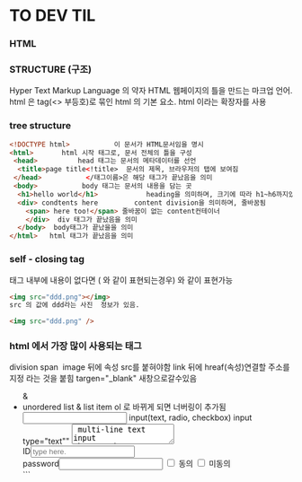 # TO DEV TIL

### HTML

### STRUCTURE (구조)

Hyper Text Markup Language 의 약자 HTML
웹페이지의 틀을 만드는 마크업 언어.
html 은 tag(<> 부등호)로 묶인 html 의 기본 요소.
html 이라는 확장자를 사용

### tree structure

```html
<!DOCTYPE html>           이 문서가 HTML문서임을 명시
<html>       html 시작 태그로, 문서 전체의 틀을 구성
 <head>          head 태그는 문서의 메타데이터를 선언
  <title>page title<!title>  문서의 제목, 브라우저의 탭에 보여짐
 </head>           </태그이름>은 해당 태그가 끝났음을 의미
 <body>           body 태그는 문서의 내용을 담는 곳
  <h1>hello world</h1>            heading을 의미하며, 크기에 따라 h1~h6까지있음
  <div> condtents here         content division을 의미하며, 줄바꿈됨
    <span> here too!</span> 줄바꿈이 없는 content컨테이너
    </div>  div 태그가 끝났음을 의미
  </body>  body태그가 끝났을을 의미
</html>   html 태그가 끝났음을 의미
```

### self - closing tag

태그 내부에 내용이 없다면 (<tag> </tag>와 같이 표현되는경우) <tag/>와 같이 표현가능

```html
<img src="ddd.png"></img>
src 의 값에 ddd라는 사진  정보가 있음.

<img src="ddd.png" />
```

### html 에서 가장 많이 사용되는 태그

<div> division
<span> span
<img> image 
뒤에 속성 src를 붙혀야함
<a> link 뒤에 hreaf(속성)연결할 주소를 지정 라는 것을 붙힘 targen="_blank" 새창으로갈수있음
<ul>&<li> unordered list & list item  ol 로 바뀌게 되면 너버링이 추가됨
<input> input(text, radio, checkbox)
input type="text""
<textarea> multi-line text input
<button> button
<p> HTML <p> 엘리먼트는 paragraph(문단)의 약자로, 하나의 문단을 표현하기 위하여 사용됩니다. HTML 문서 작성 시, 가능하면 이 엘리먼트의 본래 목적에 맞게 사용하는 것이 권장됩니다.
<section> HTML <section> 엘리먼트는 웹 페이지의 큰 의미 단위가 될 수 있는 어떤 것이든 묶어서 하나의 구역을 구분하는데 사용됩니다. 이 엘리먼트는 HTML5 표준의 탄생과 함께 생겨난 시맨틱 엘리먼트의 일부입니다. 엘리먼트의 이름에 의미를 충분히 담고 있기 때문입니다.

<div> 엘리먼트는 HTML5 이전에는 하나의 구역(division)을 나타내기 위해 사용할 수 있었지만, 지금은 어떤 큰 구역을 구분하기 위하여 사용되는 것은 지양되고 있습니다. 다만, 작은 구역에서 불가피하게 div를 사용해야 하는 "최악(as a last resort)"로는 사용해도 괜찮습니다. 좋은 스택 오버플로우 답변을 소개합니다.
div vs span 
div는 한줄을 사용하지만 span 태그는 한줄을 사용하지않음
### 오늘 배운 간단한 HTML 만들어보기
```html
<!DOCTYPE html>
<html lang="en">
<head>
  <h1> 제목은 김도남 </h1>
  <div> 도남이는 자신보다 4살 어린 여자친구를 만나고있음
    <span> 이름은 김은선</span>
    <span1>양여고나옴</span1>
  </div>
  <div>김도남  롤 티어 </div>
  <a href="https://www.op.gg/summoner/userName=%EB%BD%95%EB%B6%84" target="_blank">바로가기</a> 
  <ol>
    <li> 김도남 170 안댐</li>
    <li> 김도남 골드임</li>
    <li> 도남이는 사랑꾼 과연?
      <ol>
        <li>귀여운 도남이</li> 
      </ol>
    </li>
  </ol>

  <input type="text">
  <div>
    <input type="radio" name="도남이의 비밀친구" value="맞다"> 맞다
    <input type="radio" name="도남이의 비밀친구" value="아니다"> 아니다
  </div>
  <textarea></textarea>
  <div>
    ID<input type="text" placeholder="type here.">
  </div>
  <div>
    password<input type="password">
    <input type="checkbox" > 동의
    <input type="checkbox" > 미동의
  </div>
</head>
```
